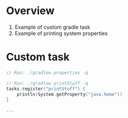 # Overview
1. Example of custom gradle task
1. Example of printing system properties


# Custom task
```kts
// Run: ./gradlew properties -q

// Run: ./gradlew printStuff -q
tasks.register("printStuff") {
    println(System.getProperty("java.home"))
}

...
```
